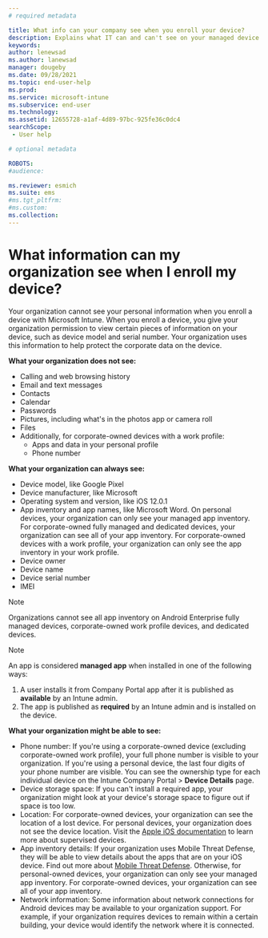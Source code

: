 ```yaml
---
# required metadata

title: What info can your company see when you enroll your device?
description: Explains what IT can and can't see on your managed device.
keywords:
author: lenewsad
ms.author: lanewsad
manager: dougeby
ms.date: 09/28/2021
ms.topic: end-user-help
ms.prod:
ms.service: microsoft-intune
ms.subservice: end-user
ms.technology:
ms.assetid: 12655728-a1af-4d89-97bc-925fe36c0dc4
searchScope:
 - User help

# optional metadata

ROBOTS:  
#audience:

ms.reviewer: esmich
ms.suite: ems
#ms.tgt_pltfrm:
#ms.custom:
ms.collection: 
---
```


# What information can my organization see when I enroll my device?

Your organization cannot see your personal information when you enroll a device with Microsoft Intune. When you enroll a device, you give your organization permission to view certain pieces of information on your device, such as device model and serial number. Your organization uses this information to help protect the corporate data on the device.  


**What your organization does not see:**

- Calling and web browsing history
- Email and text messages
- Contacts
- Calendar
- Passwords
- Pictures, including what's in the photos app or camera roll
- Files
- Additionally, for corporate-owned devices with a work profile:  
  - Apps and data in your personal profile
  - Phone number 

**What your organization can always see:**

- Device model, like Google Pixel
- Device manufacturer, like Microsoft
- Operating system and version, like iOS 12.0.1
- App inventory and app names, like Microsoft Word. On personal devices, your organization can only see your managed app inventory. For corporate-owned fully managed and dedicated devices, your organization can see all of your app inventory. For corporate-owned devices with a work profile, your organization can only see the app inventory in your work profile.
- Device owner
- Device name
- Device serial number
- IMEI

 > [!NOTE]
 > Organizations cannot see all app inventory on Android Enterprise fully managed devices, corporate-owned work profile devices, and dedicated devices.  
 
 > [!NOTE]
 > An app is considered **managed app** when installed in one of the following ways:
 > 1. A user installs it from Company Portal app after it is published as **available** by an Intune admin.
 > 2. The app is published as **required** by an Intune admin and is installed on the device.

**What your organization might be able to see:**

- Phone number: If you're using a corporate-owned device (excluding corporate-owned work profile), your full phone number is visible to your organization. If you're using a personal device, the last four digits of your phone number are visible. You can see the ownership type for each individual device on the Intune Company Portal > **Device Details** page.  
- Device storage space: If you can't install a required app, your organization might look at your device's storage space to figure out if space is too low.  
- Location: For corporate-owned devices, your organization can see the location of a lost device. For personal devices, your organization does not see the device location. Visit the [Apple iOS documentation](https://go.microsoft.com/fwlink/?linkid=853816) to learn more about supervised devices.  
- App inventory details: If your organization uses Mobile Threat Defense, they will be able to view details about the apps that are on your iOS device. Find out more about [Mobile Threat Defense](set-up-mobile-threat-defense.md). Otherwise, for personal-owned devices, your organization can only see your managed app inventory. For corporate-owned devices, your organization can see all of your app inventory.
- Network information: Some information about network connections for Android devices may be available to your organization support. For example, if your organization requires devices to remain within a certain building, your device would identify the network where it is connected. 
